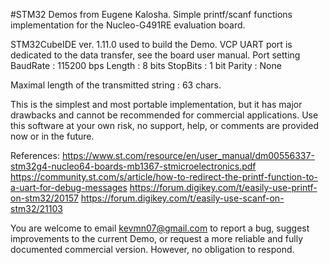 #STM32 Demos from Eugene Kalosha.
Simple printf/scanf functions implementation for the Nucleo-G491RE evaluation board.

STM32CubeIDE ver. 1.11.0 used to build the Demo. 
VCP UART port is dedicated to the data transfer, see the board user manual.
Port setting
  BaudRate : 115200 bps
  Length   : 8 bits
  StopBits : 1 bit
  Parity   : None

Maximal length of the transmitted string : 63 chars.

This is the simplest and most portable implementation, but it has major drawbacks and cannot be recommended for commercial applications.
Use this software at your own risk, no support, help, or comments are provided now or in the future.

References:
https://www.st.com/resource/en/user_manual/dm00556337-stm32g4-nucleo64-boards-mb1367-stmicroelectronics.pdf
https://community.st.com/s/article/how-to-redirect-the-printf-function-to-a-uart-for-debug-messages
https://forum.digikey.com/t/easily-use-printf-on-stm32/20157
https://forum.digikey.com/t/easily-use-scanf-on-stm32/21103

You are welcome to email <kevmn07@gmail.com> to report a bug, suggest improvements to the current Demo, or request a more reliable and fully documented commercial version.
However, no obligation to respond.

